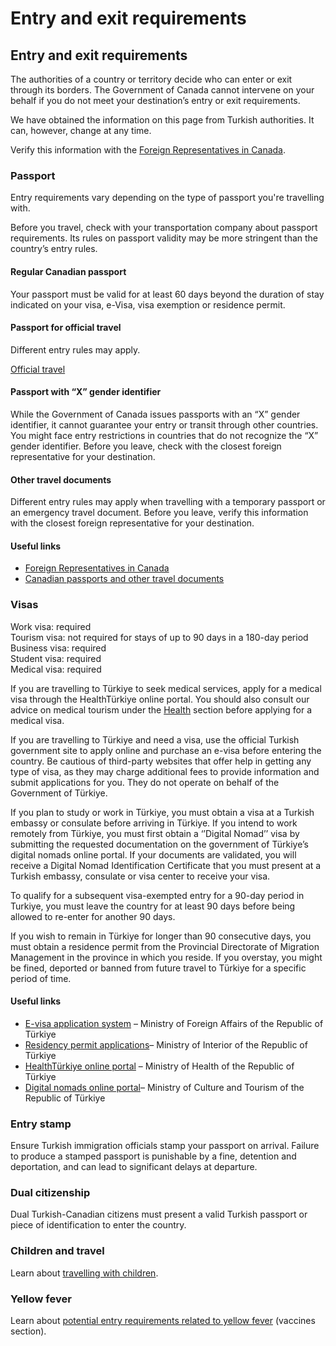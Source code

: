 # Entry and exit requirements

## Entry and exit requirements

The authorities of a country or territory decide who can enter or exit through its borders. The Government of Canada cannot intervene on your behalf if you do not meet your destination’s entry or exit requirements.

We have obtained the information on this page from Turkish authorities. It can, however, change at any time.

Verify this information with the [Foreign Representatives in Canada](https://www.international.gc.ca/protocol-protocole/reps.aspx?lang=eng).

### Passport

Entry requirements vary depending on the type of passport you're travelling with.

Before you travel, check with your transportation company about passport requirements. Its rules on passport validity may be more stringent than the country’s entry rules.

#### Regular Canadian passport

Your passport must be valid for at least 60 days beyond the duration of stay indicated on your visa, e-Visa, visa exemption or residence permit.

#### Passport for official travel

Different entry rules may apply.

[Official travel](https://www.canada.ca/en/immigration-refugees-citizenship/services/canadian-passports/official-travel.html)

#### Passport with “X” gender identifier

While the Government of Canada issues passports with an “X” gender identifier, it cannot guarantee your entry or transit through other countries. You might face entry restrictions in countries that do not recognize the “X” gender identifier. Before you leave, check with the closest foreign representative for your destination.

#### Other travel documents

Different entry rules may apply when travelling with a temporary passport or an emergency travel document. Before you leave, verify this information with the closest foreign representative for your destination.

#### Useful links

* [Foreign Representatives in Canada](https://www.international.gc.ca/protocol-protocole/reps.aspx?lang=eng)
* [Canadian passports and other travel documents](http://www.canada.ca/passport)

### Visas

Work visa: required  
Tourism visa: not required for stays of up to 90 days in a 180-day period  
Business visa: required  
Student visa: required  
Medical visa: required

If you are travelling to Türkiye to seek medical services, apply for a medical visa through the HealthTürkiye online portal. You should also consult our advice on medical tourism under the [Health](https://travel.gc.ca/destinations/turkiye#health) section before applying for a medical visa.

If you are travelling to Türkiye and need a visa, use the official Turkish government site to apply online and purchase an e-visa before entering the country. Be cautious of third-party websites that offer help in getting any type of visa, as they may charge additional fees to provide information and submit applications for you. They do not operate on behalf of the Government of Türkiye.

If you plan to study or work in Türkiye, you must obtain a visa at a Turkish embassy or consulate before arriving in Türkiye. If you intend to work remotely from Türkiye, you must first obtain a ‘’Digital Nomad’’ visa by submitting the requested documentation on the government of Türkiye’s digital nomads online portal. If your documents are validated, you will receive a Digital Nomad Identification Certificate that you must present at a Turkish embassy, consulate or visa center to receive your visa.

To qualify for a subsequent visa-exempted entry for a 90-day period in Turkiye, you must leave the country for at least 90 days before being allowed to re-enter for another 90 days.

If you wish to remain in Türkiye for longer than 90 consecutive days, you must obtain a residence permit from the Provincial Directorate of Migration Management in the province in which you reside. If you overstay, you might be fined, deported or banned from future travel to Türkiye for a specific period of time.

#### Useful links

* [E-visa application system](https://www.evisa.gov.tr/en/) – Ministry of Foreign Affairs of the Republic of Türkiye
* [Residency permit applications](https://en.goc.gov.tr/)– Ministry of Interior of the Republic of Türkiye
* [HealthTürkiye online portal](https://healthturkiye.com/medical-visa) – Ministry of Health of the Republic of Türkiye
* [Digital nomads online portal](https://digitalnomads.goturkiye.com/application-requirements-for-digital-nomad-visa-and-short-term-residence)– Ministry of Culture and Tourism of the Republic of Türkiye

### Entry stamp

Ensure Turkish immigration officials stamp your passport on arrival. Failure to produce a stamped passport is punishable by a fine, detention and deportation, and can lead to significant delays at departure.

### Dual citizenship

Dual Turkish-Canadian citizens must present a valid Turkish passport or piece of identification to enter the country.

### Children and travel

Learn about [travelling with children](http://travel.gc.ca/travelling/children).

### Yellow fever

Learn about [potential entry requirements related to yellow fever](#health) (vaccines section).